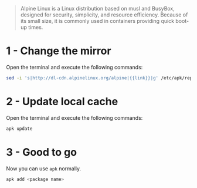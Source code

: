 > Alpine Linux is a Linux distribution based on musl and BusyBox, designed for security, simplicity, and resource efficiency. Because of its small size, it is commonly used in containers providing quick boot-up times.

# 1 - Change the mirror

Open the terminal and execute the following commands:

```sh
sed -i 's|http://dl-cdn.alpinelinux.org/alpine|{{link}}|g' /etc/apk/repositories
```

# 2 - Update local cache

Open the terminal and execute the following commands:

```sh
apk update
```

# 3 - Good to go

Now you can use `apk` normally.

```sh
apk add <package name>
```
